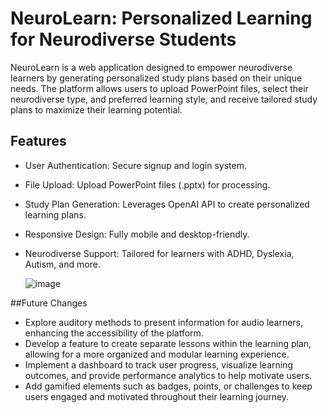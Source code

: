 # NeuroLearn: Personalized Learning for Neurodiverse Students

NeuroLearn is a web application designed to empower neurodiverse learners by generating personalized study plans based on their unique needs. The platform allows users to upload PowerPoint files, select their neurodiverse type, and preferred learning style, and receive tailored study plans to maximize their learning potential.

## Features
* User Authentication: Secure signup and login system.
* File Upload: Upload PowerPoint files (.pptx) for processing.
* Study Plan Generation: Leverages OpenAI API to create personalized learning plans.
* Responsive Design: Fully mobile and desktop-friendly.
* Neurodiverse Support: Tailored for learners with ADHD, Dyslexia, Autism, and more.

  ![image](https://github.com/user-attachments/assets/1cd04527-412e-4a90-889a-db16aa3ce52f)

##Future Changes
* Explore auditory methods to present information for audio learners, enhancing the accessibility of the platform.
* Develop a feature to create separate lessons within the learning plan, allowing for a more organized and modular learning experience.
* Implement a dashboard to track user progress, visualize learning outcomes, and provide performance analytics to help motivate users.
* Add gamified elements such as badges, points, or challenges to keep users engaged and motivated throughout their learning journey.
